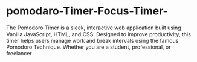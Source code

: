 # pomodaro-Timer-Focus-Timer-
The Pomodoro Timer is a sleek, interactive web application built using Vanilla JavaScript, HTML, and CSS. Designed to improve productivity, this timer helps users manage work and break intervals using the famous Pomodoro Technique. Whether you are a student, professional, or freelancer
